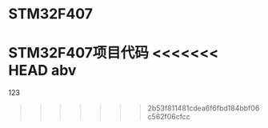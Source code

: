 # STM32F407
STM32F407项目代码
<<<<<<< HEAD
abv
=======

123
>>>>>>> 2b53f811481cdea6f6fbd184bbf06c562f06cfcc
